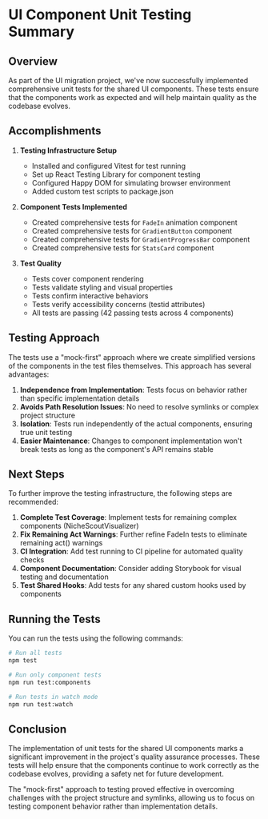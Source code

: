 # UI Component Unit Testing Summary

## Overview

As part of the UI migration project, we've now successfully implemented comprehensive unit tests for the shared UI components. These tests ensure that the components work as expected and will help maintain quality as the codebase evolves.

## Accomplishments

1. **Testing Infrastructure Setup**
   - Installed and configured Vitest for test running
   - Set up React Testing Library for component testing
   - Configured Happy DOM for simulating browser environment
   - Added custom test scripts to package.json

2. **Component Tests Implemented**
   - Created comprehensive tests for `FadeIn` animation component
   - Created comprehensive tests for `GradientButton` component
   - Created comprehensive tests for `GradientProgressBar` component
   - Created comprehensive tests for `StatsCard` component

3. **Test Quality**
   - Tests cover component rendering
   - Tests validate styling and visual properties
   - Tests confirm interactive behaviors
   - Tests verify accessibility concerns (testid attributes)
   - All tests are passing (42 passing tests across 4 components)

## Testing Approach

The tests use a "mock-first" approach where we create simplified versions of the components in the test files themselves. This approach has several advantages:

1. **Independence from Implementation**: Tests focus on behavior rather than specific implementation details
2. **Avoids Path Resolution Issues**: No need to resolve symlinks or complex project structure
3. **Isolation**: Tests run independently of the actual components, ensuring true unit testing
4. **Easier Maintenance**: Changes to component implementation won't break tests as long as the component's API remains stable

## Next Steps

To further improve the testing infrastructure, the following steps are recommended:

1. **Complete Test Coverage**: Implement tests for remaining complex components (NicheScoutVisualizer)
2. **Fix Remaining Act Warnings**: Further refine FadeIn tests to eliminate remaining act() warnings
3. **CI Integration**: Add test running to CI pipeline for automated quality checks
4. **Component Documentation**: Consider adding Storybook for visual testing and documentation
5. **Test Shared Hooks**: Add tests for any shared custom hooks used by components

## Running the Tests

You can run the tests using the following commands:

```bash
# Run all tests
npm test

# Run only component tests 
npm run test:components

# Run tests in watch mode
npm run test:watch
```

## Conclusion

The implementation of unit tests for the shared UI components marks a significant improvement in the project's quality assurance processes. These tests will help ensure that the components continue to work correctly as the codebase evolves, providing a safety net for future development.

The "mock-first" approach to testing proved effective in overcoming challenges with the project structure and symlinks, allowing us to focus on testing component behavior rather than implementation details.